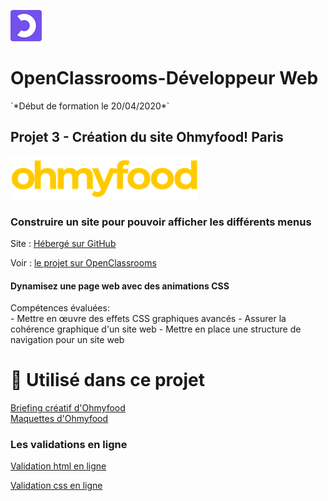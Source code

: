
![left 100%](images/Logo_OpenClassrooms.png) 
<H1>OpenClassrooms-Développeur Web</H1>
`*Début de formation le 20/04/2020*`
<br>
<h2>Projet 3 - Création du site Ohmyfood! Paris</h2>

![left 100%](./images/logo_ohmyfood.png)
<h3>Construire un site pour pouvoir afficher les différents menus</h3>

Site : [Hébergé sur GitHub](https://thierry-laval.github.io/Ohmyfood/ "Cliquez pour voir le site")

Voir : [le projet sur OpenClassrooms](https://openclassrooms.com/fr/projects/637/assignment/ "Cliquez pour voir le projet")

<h4>Dynamisez une page web avec des animations CSS</h4>
Compétences évaluées:
<br>
- Mettre en œuvre des effets CSS graphiques avancés
- Assurer la cohérence graphique d'un site web
- Mettre en place une structure de navigation pour un site web

# 🔨 Utilisé dans ce projet

[Briefing créatif d'Ohmyfood](./Briefing_OpenClassrooms/01-Brief_créatif_Ohmyfood.pdf)
<br>
[Maquettes d'Ohmyfood](./Briefing_OpenClassrooms/Maquettes)

<h3>Les validations en ligne</h3>

[Validation html en ligne]([./blob/master/01%20-%20Projet%20et%20validations/Validation%20html.png](https://validator.w3.org/nu/?showsource=yes&showoutline=yes&showimagereport=yes&checkerrorpages=yes&useragent=Validator.nu%2FLV+http%3A%2F%2Fvalidator.w3.org%2Fservices&acceptlanguage=&doc=https%3A%2F%2Fthierry-laval.github.io%2FOhmyfood%2F))

[Validation css en ligne]([./blob/master/01%20-%20Projet%20et%20validations/Validation%20css.png](https://jigsaw.w3.org/css-validator/validator?uri=https%3A%2F%2Fthierry-laval.github.io%2FOhmyfood%2F&profile=css3svg&usermedium=all&warning=1&vextwarning=&lang=fr))
